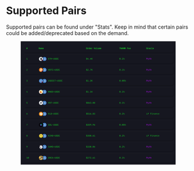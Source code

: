 # Supported Pairs

Supported pairs can be found under "Stats". Keep in mind that certain pairs could be added/deprecated based on the demand.

<figure><img src="../.gitbook/assets/Screenshot 2023-05-21 at 4.56.36 PM.png" alt=""><figcaption></figcaption></figure>
